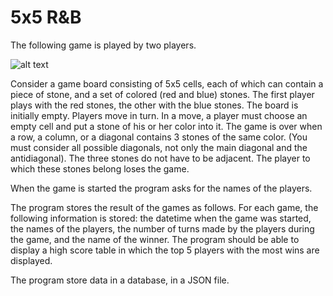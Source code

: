 # 5x5 R&B

The following game is played by two players.

![alt text](https://github.com/INBPA0420L/homework-project-ltlx4/blob/master/Home.png)

Consider a game board consisting of 5x5 cells, each of which can contain a piece of stone, and a set of colored (red and blue) stones. The first player plays with the red stones, the other with the blue stones. The board is initially empty. Players move in turn. In a move, a player must choose an empty cell and put a stone of his or her color into it. The game is over when a row, a column, or a diagonal contains 3 stones of the same color. (You must consider all possible diagonals, not only the main diagonal and the antidiagonal). The three stones do not have to be adjacent. The player to which these stones belong loses the game.

When the game is started the program asks for the names of the players.

The program stores the result of the games as follows. For each game, the following information is stored: the datetime when the game was started, the names of the players, the number of turns made by the players during the game, and the name of the winner. The program should be able to display a high score table in which the top 5 players with the most wins are displayed.

The program store data in a database, in a JSON file.
